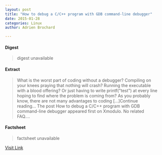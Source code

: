 ```yaml
---
layout: post
title: "How to debug a C/C++ program with GDB command-line debugger"
date: 2015-01-28
categories: Linux
author: Adrien Brochard

---
```



#### Digest
>digest unavailable

#### Extract
>What is the worst part of coding without a debugger? Compiling on your knees praying that nothing will crash? Running the executable with a blood offering? Or just having to write printf("test") at every line hoping to find where the problem is coming from? As you probably know, there are not many advantages to coding [&#8230;]Continue reading... The post How to debug a C/C++ program with GDB command-line debugger appeared first on Xmodulo. No related FAQ....

#### Factsheet
>factsheet unavailable

[Visit Link](http://xmodulo.com/gdb-command-line-debugger.html)


